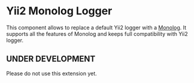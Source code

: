 Yii2 Monolog Logger
===================

This component allows to replace a default Yii2 logger with a [Monolog](https://github.com/Seldaek/monolog).
It supports all the features of Monolog and keeps full compatibility with Yii2 logger.

## UNDER DEVELOPMENT

Please do not use this extension yet.
